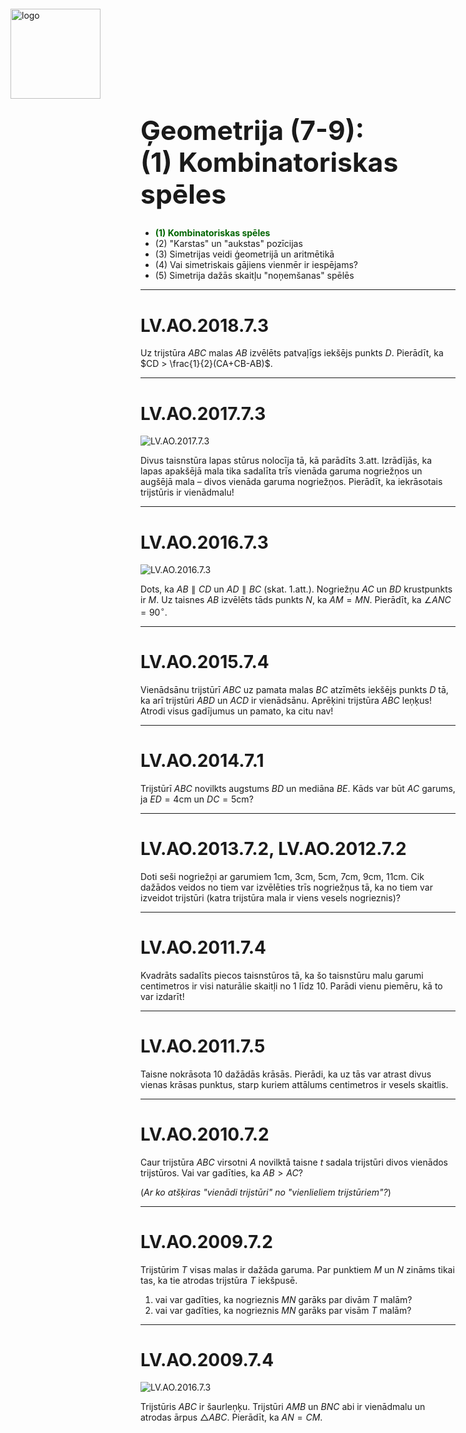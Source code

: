 # &nbsp;

<hgroup>

<p style="position:absolute;top:0px;left:20px">
<img src="games-symmetry01/biglogo.png" width="144" alt="logo"/>
</p>

<h1 style="font-size:32pt">Ģeometrija (7-9):<br/>
(1) Kombinatoriskas spēles</h1>

</hgroup><hgroup>

* **<span style="color:darkgreen">(1) Kombinatoriskas spēles</span>**
* (2) "Karstas" un "aukstas" pozīcijas
* (3) Simetrijas veidi ģeometrijā un aritmētikā
* (4) Vai simetriskais gājiens vienmēr ir iespējams?
* (5) Simetrija dažās skaitļu "noņemšanas" spēlēs

</hgroup>



-----

# LV.AO.2018.7.3


Uz trijstūra $ABC$ malas $AB$ izvēlēts patvaļīgs iekšējs punkts $D$. Pierādīt, ka 
$CD > \frac{1}{2}(CA+CB-AB)$.


-----

# LV.AO.2017.7.3

<hgroup>

![LV.AO.2017.7.3](geometry-grade07/LV.AO.2017.7.3.png)

</hgroup>

<hgroup>

Divus taisnstūra lapas stūrus nolocīja tā, kā parādīts 3.att. Izrādījās, ka lapas
apakšējā mala tika sadalīta trīs vienāda garuma nogriežņos un augšējā mala –
divos vienāda garuma nogriežņos. Pierādīt, ka iekrāsotais trijstūris ir
vienādmalu!

</hgroup>


-----

# LV.AO.2016.7.3

<hgroup>

![LV.AO.2016.7.3](geometry-grade07/LV.AO.2016.7.3.png)

</hgroup>

<hgroup>

Dots, ka $AB\parallel{}CD$ un $AD\parallel{}BC$ (skat. 1.att.).
Nogriežņu $AC$ un $BD$ krustpunkts ir $M$. Uz taisnes
$AB$ izvēlēts tāds punkts $N$, ka $AM=MN$. Pierādīt,
ka $\angle ANC=90^{\circ}$.

</hgroup>


-----


# LV.AO.2015.7.4

Vienādsānu trijstūrī $ABC$ uz pamata malas $BC$ atzīmēts iekšējs punkts $D$
tā, ka arī trijstūri $ABD$ un $ACD$ ir vienādsānu. Aprēķini trijstūra $ABC$
leņķus! Atrodi visus gadījumus un pamato, ka citu nav!



-----

# LV.AO.2014.7.1

Trijstūrī $ABC$ novilkts augstums $BD$ un mediāna $BE$. Kāds var būt $AC$ garums, ja
$ED = 4\mbox{cm}$ un $DC = 5\mbox{cm}$? 


-----

# LV.AO.2013.7.2, LV.AO.2012.7.2

Doti seši nogriežņi ar garumiem $1\mbox{cm}$, $3\mbox{cm}$, $5\mbox{cm}$, 
$7\mbox{cm}$, $9\mbox{cm}$, $11\mbox{cm}$. 
Cik dažādos veidos no tiem var izvēlēties trīs nogriežņus
tā, ka no tiem var izveidot trijstūri (katra trijstūra mala ir viens
vesels nogrieznis)?


-----

# LV.AO.2011.7.4

Kvadrāts sadalīts piecos taisnstūros tā, ka šo taisnstūru malu garumi
centimetros ir visi naturālie skaitļi no $1$ līdz $10$. Parādi vienu
piemēru, kā to var izdarīt! 

-----

# LV.AO.2011.7.5

Taisne nokrāsota $10$ dažādās krāsās. Pierādi, ka uz tās var atrast
divus vienas krāsas punktus, starp kuriem attālums centimetros ir
vesels skaitlis.

-----

# LV.AO.2010.7.2

Caur trijstūra $ABC$ virsotni $A$ novilktā taisne $t$ sadala trijstūri divos
vienādos trijstūros.
Vai var gadīties, ka $AB>AC$? 

(*Ar ko atšķiras "vienādi trijstūri" no "vienlieliem trijstūriem"?*)


-----

# LV.AO.2009.7.2

Trijstūrim $T$ visas malas ir dažāda garuma. Par punktiem $M$ un $N$
zināms tikai tas, ka tie atrodas trijstūra $T$ iekšpusē.

1. vai var gadīties, ka nogrieznis $MN$ garāks par divām $T$ malām?
2. vai var gadīties, ka nogrieznis $MN$ garāks par visām $T$ malām? 

-----

# LV.AO.2009.7.4

<hgroup>

![LV.AO.2016.7.3](geometry-grade07/LV.AO.2009.7.4.png)

</hgroup>

<hgroup>

Trijstūris $ABC$ ir šaurleņķu. Trijstūri $AMB$ un $BNC$ abi ir
vienādmalu un atrodas ārpus $\bigtriangleup ABC$. Pierādīt, ka $AN=CM$. 

</hgroup>

